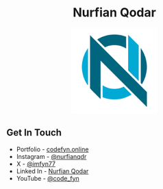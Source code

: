 <p align="center">
    <h1 style="text-align:center;">Nurfian Qodar</h1>
<p>

<p align="center">
    <img src="./logo.svg" width=200 height=200 />
</p>


## Get In Touch
- Portfolio - [codefyn.online](https://codefyn.online)
- Instagram - [@nurfianqdr](https://instagram.com/nurfianqdr)
- X - [@imfyn77](https://x.com/imfyn77)
- Linked In - [Nurfian Qodar](https://linkedin.com/in/nurfianqodar)
- YouTube - [@code_fyn](https://www.youtube.com/@code_fyn)


